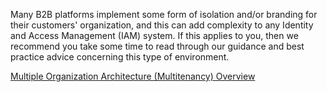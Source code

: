 Many B2B platforms implement some form of isolation and/or branding for their customers' organization, and this can add complexity to any Identity and Access Management (IAM) system.  If this applies to you, then we recommend you take some time to read through our guidance and best practice advice concerning this type of environment. 

<a data-trackOutbound href="/media/articles/architecture-scenarios/planning/Multiple-Organization-Architecture-Multitenancy-Overview.pdf">Multiple Organization Architecture (Multitenancy) Overview</a>
